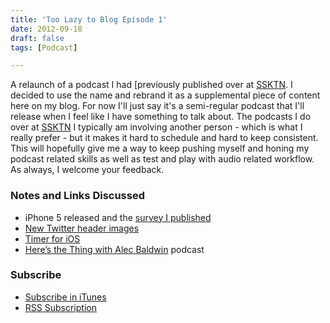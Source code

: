 ```yaml
---
title: 'Too Lazy to Blog Episode 1'
date: 2012-09-18
draft: false
tags: [Podcast]

---
```


A relaunch of a podcast I had \[previously published over at [SSKTN](http://www.ssktn.com/shows/too-lazy-to-blog/). I decided to use the name and rebrand it as a supplemental piece of content here on my blog. For now I'll just say it's a semi-regular podcast that I'll release when I feel like I have something to talk about. The podcasts I do over at [SSKTN](http://www.ssktn.com) I typically am involving another person - which is what I really prefer - but it makes it hard to schedule and hard to keep consistent. This will hopefully give me a way to keep pushing myself and honing my podcast related skills as well as test and play with audio related workflow. As always, I welcome your feedback.

### Notes and Links Discussed

*   iPhone 5 released and the [survey I published](https://chrisenns.com/2012/09/results-from-the-iphone-5-survey/)
*   [New Twitter header images](http://blog.twitter.com/2012/09/because-you-have-more-to-show.html)
*   [Timer for iOS](https://chrisenns.com/2012/08/timer-for-ios-available-for-free/)
*   [Here’s the Thing with Alec Baldwin](https://chrisenns.com/2012/09/heres-the-thing-with-alec-baldwin/) podcast

### Subscribe

*   [Subscribe in iTunes](http://phobos.apple.com/WebObjects/MZStore.woa/wa/viewPodcast?id=563304315)
*   [RSS Subscription](https://chrisenns.com/feed/podcast/)